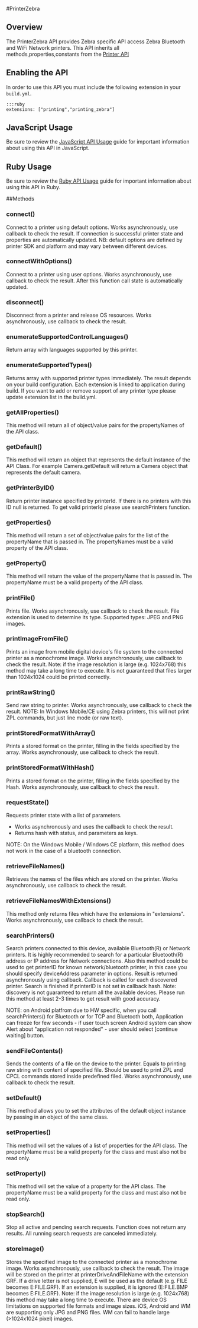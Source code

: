 #PrinterZebra


## Overview
<p>The PrinterZebra API provides Zebra specific API access Zebra Bluetooth and WiFi Network printers. This API inherits all methods,properties,constants from the <a href="printing">Printer API</a></p>
<h2>Enabling the API</h2>

<p>In order to use this API you must include the following extension in your <code>build.yml</code>.</p>

<pre><code>:::ruby
extensions: ["printing","printing_zebra"]
</code></pre>

<h2>JavaScript Usage</h2>

<p>Be sure to review the <a href="/guide/api_js">JavaScript API Usage</a> guide for important information about using this API in JavaScript.</p>

<h2>Ruby Usage</h2>

<p>Be sure to review the <a href="/guide/api_ruby">Ruby API Usage</a> guide for important information about using this API in Ruby.</p>



##Methods



### connect()
Connect to a printer using default options. Works asynchronously, use callback to check the result. If connection is successful printer state and properties are automatically updated. NB: default options are defined by printer SDK and platform and may vary between different devices.

### connectWithOptions()
Connect to a printer using user options. Works asynchronously, use callback to check the result. After this function call state is automatically updated.

### disconnect()
Disconnect from a printer and release OS resources. Works asynchronously, use callback to check the result.

### enumerateSupportedControlLanguages()
Return array with languages supported by this printer.

### enumerateSupportedTypes()
Returns array with supported printer types immediately. The result depends on your build configuration. Each extension is linked to application during build. If you want to add or remove support of any printer type please update extension list in the build.yml. 

### getAllProperties()
This method will return all of object/value pairs for the propertyNames of the API class.

### getDefault()
This method will return an object that represents the default instance of the API Class. For example Camera.getDefault will return a Camera object that represents the default camera.

### getPrinterByID()
Return printer instance specified by printerId. If there is no printers with this ID null is returned. To get valid printerId please use searchPrinters function.

### getProperties()
This method will return a set of object/value pairs for the list of the propertyName that is passed in. The propertyNames must be a valid property of the API class.

### getProperty()
This method will return the value of the propertyName that is passed in. The propertyName must be a valid property of the API class.

### printFile()
Prints file. Works asynchronously, use callback to check the result. File extension is used to determine its type. Supported types: JPEG and PNG images.

### printImageFromFile()
Prints an image from mobile digital device's file system to the connected printer as a monochrome image. Works asynchronously, use callback to check the result. Note: if the image resolution is large (e.g. 1024x768) this method may take a long time to execute. It is not guaranteed that files larger than 1024x1024 could be printed correctly.

### printRawString()
Send raw string to printer. Works asynchronously, use callback to check the result.
NOTE: In Windows Mobile/CE using Zebra printers, this will not print ZPL commands, but just line mode (or raw text).


### printStoredFormatWithArray()
Prints a stored format on the printer, filling in the fields specified by the array. Works asynchronously, use callback to check the result.

### printStoredFormatWithHash()
Prints a stored format on the printer, filling in the fields specified by the Hash. Works asynchronously, use callback to check the result.

### requestState()
Requests printer state with a list of parameters.

* Works asynchronously and uses the callback to check the result. 
* Returns hash with status, and parameters as keys.

NOTE: On the Windows Mobile / Windows CE platform, this method does not work in the case of a bluetooth connection.

### retrieveFileNames()
Retrieves the names of the files which are stored on the printer. Works asynchronously, use callback to check the result.

### retrieveFileNamesWithExtensions()
This method only returns files which have the extensions in "extensions". Works asynchronously, use callback to check the result.

### searchPrinters()
Search printers connected to this device, available Bluetooth(R) or Network printers. It is highly recommended to search for a particular Bluetooth(R) address or IP address for Network connections. Also this method could be used to get printerID for known network/bluetooth printer, in this case you should specify deviceAddress parameter in options. Result is returned asynchronously using callback. Callback is called for each discovered printer. Search is finished if printerID is not set in callback hash. Note: discovery is not guaranteed to return all the available devices. Please run this method at least 2-3 times to get result with good accuracy.

NOTE: on Android platfrom due to HW specific, when you call searchPrinters() for Bluetooth or for TCP and Bluetooth both, Application can freeze for few seconds - if user touch screen Android system can show Alert about "application not responded" - user should select [continue waiting] button.
                

### sendFileContents()
Sends the contents of a file on the device to the printer. Equals to printing raw string with content of specified file. Should be used to print ZPL and CPCL commands stored inside predefined filed. Works asynchronously, use callback to check the result.

### setDefault()
This method allows you to set the attributes of the default object instance by passing in an object of the same class.

### setProperties()
This method will set the values of a list of properties for the API class. The propertyName must be a valid property for the class and must also not be read only.

### setProperty()
This method will set the value of a property for the API class. The propertyName must be a valid property for the class and must also not be read only.

### stopSearch()
Stop all active and pending search requests. Function does not return any results. All running search requests are canceled immediately.

### storeImage()
Stores the specified image to the connected printer as a monochrome image. Works asynchronously, use callback to check the result. The image will be stored on the printer at printerDriveAndFileName with the extension GRF. If a drive letter is not supplied, E will be used as the default (e.g. FILE becomes E:FILE.GRF). If an extension is supplied, it is ignored (E:FILE.BMP becomes E:FILE.GRF). Note: if the image resolution is large (e.g. 1024x768) this method may take a long time to execute. There are device OS limitations on supported file formats and image sizes. iOS, Android and WM are supporting only JPG and PNG files. WM can fail to handle large (>1024x1024 pixel) images.